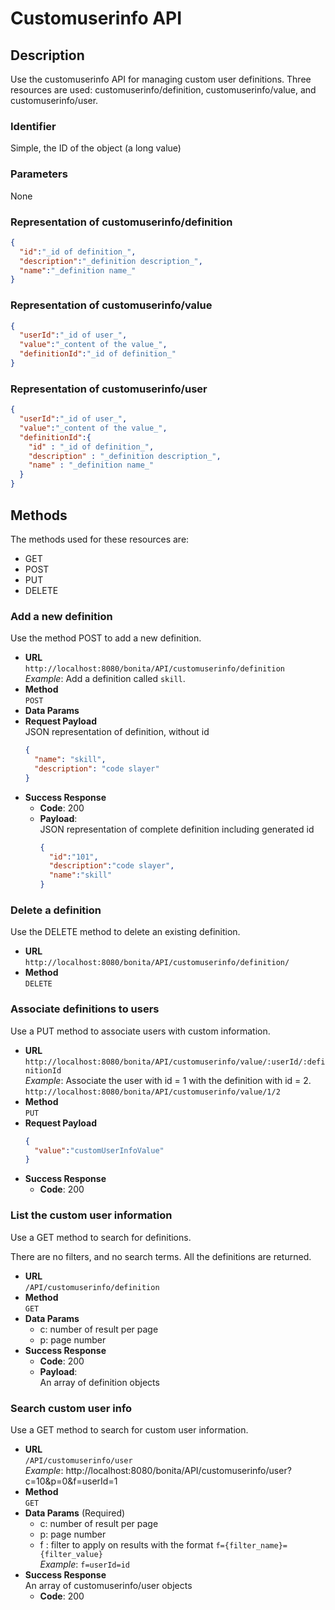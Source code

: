 # Customuserinfo API

## Description

Use the customuserinfo API for managing custom user definitions. Three resources are used: customuserinfo/definition, customuserinfo/value, and customuserinfo/user.

### Identifier

Simple, the ID of the object (a long value)

### Parameters

None

### Representation of customuserinfo/definition

```json
{
  "id":"_id of definition_",
  "description":"_definition description_",
  "name":"_definition name_"
}
```

### Representation of customuserinfo/value

```json
{
  "userId":"_id of user_",
  "value":"_content of the value_",
  "definitionId":"_id of definition_"
}
```

### Representation of customuserinfo/user

```json
{
  "userId":"_id of user_",
  "value":"_content of the value_",
  "definitionId":{
    "id" : "_id of definition_",
    "description" : "_definition description_",
    "name" : "_definition name_"
  }
}
```

## Methods

The methods used for these resources are:

* GET
* POST
* PUT
* DELETE

### Add a new definition

Use the method POST to add a new definition.

* **URL**  
  `http://localhost:8080/bonita/API/customuserinfo/definition`  
  _Example_: Add a definition called `skill`.
* **Method**  
  `POST`
* **Data Params**  
* **Request Payload**  
  JSON representation of definition, without id
  ```json
  {
    "name": "skill",
    "description": "code slayer"
  }
  ```
* **Success Response**  
  * **Code**: 200
  * **Payload**:  
    JSON representation of complete definition including generated id  
    ```json
    {
      "id":"101",
      "description":"code slayer",
      "name":"skill"
    }
    ```

### Delete a definition

Use the DELETE method to delete an existing definition.

* **URL**  
  `http://localhost:8080/bonita/API/customuserinfo/definition/`  
* **Method**  
  `DELETE`

### Associate definitions to users

Use a PUT method to associate users with custom information.

* **URL**  
  `http://localhost:8080/bonita/API/customuserinfo/value/:userId/:definitionId`  
  _Example_: Associate the user with id = 1 with the definition with id = 2\. `http://localhost:8080/bonita/API/customuserinfo/value/1/2`
* **Method**  
  `PUT`
* **Request Payload**  
  ```json
  {
    "value":"customUserInfoValue"
  }
  ```
* **Success Response**  
  * **Code**: 200

### List the custom user information

Use a GET method to search for definitions.

There are no filters, and no search terms. All the definitions are returned.

* **URL**  
  `/API/customuserinfo/definition`  
* **Method**  
  `GET`
* **Data Params**  
  * c: number of result per page
  * p: page number
* **Success Response**  
  * **Code**: 200
  * **Payload**:  
    An array of definition objects

### Search custom user info

Use a GET method to search for custom user information.

* **URL**  
  `/API/customuserinfo/user`  
  _Example_: http://localhost:8080/bonita/API/customuserinfo/user?c=10&p=0&f=userId=1
* **Method**  
  `GET`
* **Data Params** (Required)   
  * c: number of result per page
  * p: page number
  * f : filter to apply on results with the format `f={filter_name}={filter_value}`  
    _Example_: `f=userId=id`
* **Success Response**  
  An array of customuserinfo/user objects
  * **Code**: 200

